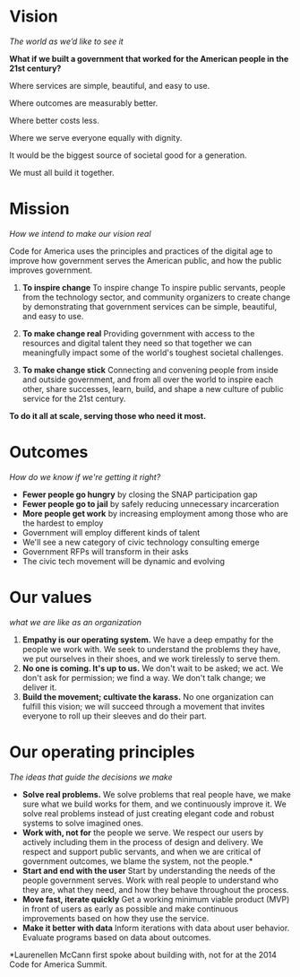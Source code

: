 # Vision
 *The world as we’d like to see it*

**What if we built a government that worked for the American people in the 21st century?**

Where services are simple, beautiful, and easy to use.

Where outcomes are measurably better.

Where better costs less.

Where we serve everyone equally with dignity.

It would be the biggest source of societal good for a generation.

We must all build it together.

# Mission
*How we intend to make our vision real*

Code for America uses the principles and practices of the digital age to improve how government serves the American public, and how the public improves government.

1. **To inspire change**
To inspire change To inspire public servants, people from the technology sector, and community organizers to create change by demonstrating that government services can be simple, beautiful, and easy to use.

2. **To make change real**
Providing government with access to the resources and digital talent they need so that together we can meaningfully impact some of the world's toughest societal challenges.

3. **To make change stick**
Connecting and convening people from inside and outside government, and from all over the world to inspire each other, share successes, learn, build, and shape a new culture of public service for the 21st century.

**To do it all at scale, serving those who need it most.**

# Outcomes
*How do we know if we're getting it right?*

* **Fewer people go hungry** by closing the SNAP participation gap
* **Fewer people go to jail** by safely reducing unnecessary incarceration
* **More people get work** by increasing employment among those who are the hardest to employ
* Government will employ different kinds of talent
* We'll see a new category of civic technology consulting emerge
* Government RFPs will transform in their asks
* The civic tech movement will be dynamic and evolving

# Our values
*what we are like as an organization*

1. **Empathy is our operating system.** We have a deep empathy for the people we work with. We seek to understand the problems they have, we put ourselves in their shoes, and we work tirelessly to serve them.
2. **No one is coming. It's up to us.** We don't wait to be asked; we act. We don't ask for permission; we find a way. We don't talk change; we deliver it.
3. **Build the movement; cultivate the karass.** No one organization can fulfill this vision; we will succeed through a movement that invites everyone to roll up their sleeves and do their part.

# Our operating principles
*The ideas that guide the decisions we make*

* **Solve real problems.** We solve problems that real people have, we make sure what we build works for them, and we continuously improve it. We solve real problems instead of just creating elegant code and robust systems to solve imagined ones.
* **Work with, not for** the people we serve. We respect our users by actively including them in the process of design and delivery. We respect and support public servants, and when we are critical of government outcomes, we blame the system, not the people.* 
* **Start and end with the user**
Start by understanding the needs of the people government serves. Work with real people to understand who they are, what they need, and how they behave throughout the process.
* **Move fast, iterate quickly**
Get a working minimum viable product (MVP) in front of users as early as possible and make continuous improvements based on how they use the service.
* **Make it better with data**
Inform iterations with data about user behavior. Evaluate programs based on data about outcomes.

*Laurenellen McCann first spoke about building with, not for at the 2014 Code for America Summit.
